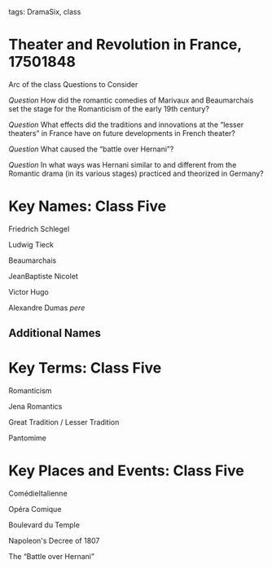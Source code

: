
tags: DramaSix, class

# Theater and Revolution in France, 17501848

Arc of the class
Questions to Consider

_Question_
How did the romantic comedies of Marivaux and Beaumarchais set the stage for the Romanticism of the early 19th century?

_Question_
What effects did the traditions and innovations at the “lesser theaters” in France have on future developments in French theater?

_Question_
What caused the “battle over Hernani”?

_Question_
In what ways was Hernani similar to and different from the Romantic drama (in its various stages) practiced and theorized in Germany?

# Key Names: Class Five

Friedrich Schlegel

Ludwig Tieck

Beaumarchais

JeanBaptiste Nicolet

Victor Hugo

Alexandre Dumas _pere_



## Additional Names
###

###


# Key Terms: Class Five
Romanticism

Jena Romantics

Great Tradition / Lesser Tradition

Pantomime

# Key Places and Events: Class Five

ComédieItalienne

Opéra Comique

Boulevard du Temple

Napoleon's Decree of 1807

The “Battle over Hernani”
